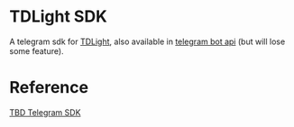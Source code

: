 # TDLight SDK
A telegram sdk for [TDLight](https://github.com/tdlight-team/tdlight-telegram-bot-api), also available in [telegram bot api](https://github.com/tdlib/telegram-bot-api) (but will lose some feature).
# Reference
[TBD Telegram SDK](https://github.com/rmuhamedgaliev/tbd-telegram)

